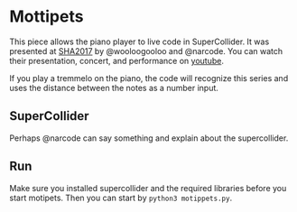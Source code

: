 # Mottipets

This piece allows the piano player to live code in SuperCollider. It was
presented at [SHA2017](https://sha2017.org) by @wooloogooloo and @narcode. You
can watch their presentation, concert, and performance on
[youtube](https://youtu.be/efU7trVAPvA).

If you play a tremmelo on the piano, the code will recognize this series and
uses the distance between the notes as a number input.

## SuperCollider
Perhaps @narcode can say something and explain about the supercollider.

## Run
Make sure you installed supercollider and the required libraries before you
start motipets. Then you can start by ``python3 motippets.py``.
